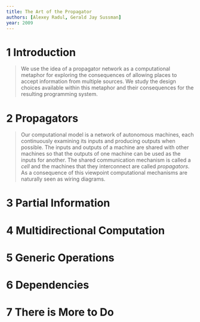 ```yaml
---
title: The Art of the Propagator
authors: [Alexey Radul, Gerald Jay Sussman]
year: 2009
---
```


# 1 Introduction

> We use the idea of a propagator network as a computational metaphor
> for exploring the consequences of allowing places to accept information
> from multiple sources. We study the design choices available within this
> metaphor and their consequences for the resulting programming system.

# 2 Propagators

> Our computational model is a network of autonomous machines, each
> continuously examining its inputs and producing outputs when possible.
> The inputs and outputs of a machine are shared with other machines so
> that the outputs of one machine can be used as the inputs for another.
> The shared communication mechanism is called a _cell_ and the machines
> that they interconnect are called _propagators_. As a consequence of this
> viewpoint computational mechanisms are naturally seen as wiring diagrams.

# 3 Partial Information

# 4 Multidirectional Computation

# 5 Generic Operations

# 6 Dependencies

# 7 There is More to Do
